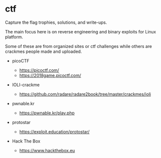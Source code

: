 # ctf

Capture the flag trophies, solutions, and write-ups.

The main focus here is on reverse engineering and binary exploits for Linux platform.

Some of these are from organized sites or ctf challenges while others are crackmes people made and uploaded.


* picoCTF
    * https://picoctf.com/
    * https://2018game.picoctf.com/

* IOLI-crackme
    * https://github.com/radare/radare2book/tree/master/crackmes/ioli

* pwnable.kr
    * https://pwnable.kr/play.php

* protostar
    * https://exploit.education/protostar/

* Hack The Box
    * https://www.hackthebox.eu
    